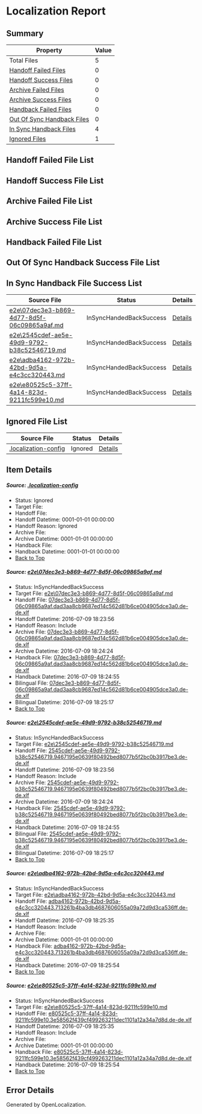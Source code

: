 # <a name='report-top'></a> Localization Report

## Summary
 Property | Value 
 -------- | ----- 
 Total Files | 5
[ Handoff Failed Files ](#handoff-failed-list)| 0
[ Handoff Success Files ](#handoff-success-list)| 0
[ Archive Failed Files ](#archive-failed-list)| 0
[ Archive Success Files ](#archive-success-list)| 0
[ Handback Failed Files ](#handback-failed-list)| 0
[ Out Of Sync Handback Files ](#outofsync-handback-success-list)| 0
[ In Sync Handback Files ](#insync-handback-success-list)| 4
[ Ignored Files ](#ignored-list)| 1

## <a name='handoff-failed-list'></a> Handoff Failed File List

## <a name='handoff-success-list'></a> Handoff Success File List

## <a name='archive-failed-list'></a> Archive Failed File List

## <a name='archive-success-list'></a> Archive Success File List

## <a name='handback-failed-list'></a> Handback Failed File List

## <a name='outofsync-handback-success-list'></a> Out Of Sync Handback Success File List

## <a name='insync-handback-success-list'></a> In Sync Handback File Success List
 Source File | Status | Details 
 ----------- | ------ | ------- 
 [e2e\07dec3e3-b869-4d77-8d5f-06c09865a9af.md](https://github.com/OpenLocalizationTestOrg/oltest/blob/4c8fcd6eff2c09d49e73d7c1f83c17f4ced7d9d9/e2e/07dec3e3-b869-4d77-8d5f-06c09865a9af.md) | InSyncHandedBackSuccess | [Details](#d9201ccadbf30f1791d98eaa8941b51e9cbd51f61)
 [e2e\2545cdef-ae5e-49d9-9792-b38c52546719.md](https://github.com/OpenLocalizationTestOrg/oltest/blob/4c8fcd6eff2c09d49e73d7c1f83c17f4ced7d9d9/e2e/2545cdef-ae5e-49d9-9792-b38c52546719.md) | InSyncHandedBackSuccess | [Details](#48a2218c81dee7cfe7c0db37e3226d50926ae6902)
 [e2e\adba4162-972b-42bd-9d5a-e4c3cc320443.md](https://github.com/OpenLocalizationTestOrg/oltest/blob/bf57402e13115597f3c3d6463fc96c2c094dcca3/e2e/adba4162-972b-42bd-9d5a-e4c3cc320443.md) | InSyncHandedBackSuccess | [Details](#e5dc20cc9aa6af3f00145c039935d86705248da83)
 [e2e\e80525c5-37ff-4a14-823d-9211fc599e10.md](https://github.com/OpenLocalizationTestOrg/oltest/blob/bf57402e13115597f3c3d6463fc96c2c094dcca3/e2e/e80525c5-37ff-4a14-823d-9211fc599e10.md) | InSyncHandedBackSuccess | [Details](#c05adead379524833d13d408c9205303d34848064)

## <a name='ignored-list'></a> Ignored File List
 Source File | Status | Details 
 ----------- | ------ | ------- 
 [.localization-config](https://github.com/OpenLocalizationTestOrg/oltest/blob/bf57402e13115597f3c3d6463fc96c2c094dcca3/.localization-config) | Ignored | [Details](#3d4f252ac210baf56311d7e97dcc2db10974dbd20)

## Item Details
##### <a name='3d4f252ac210baf56311d7e97dcc2db10974dbd20'></a> Source: [.localization-config](https://github.com/OpenLocalizationTestOrg/oltest/blob/bf57402e13115597f3c3d6463fc96c2c094dcca3/.localization-config)
* Status: Ignored
* Target File: 
* Handoff File: 
* Handoff Datetime: 0001-01-01 00:00:00
* Handoff Reason: Ignored
* Archive File: 
* Archive Datetime: 0001-01-01 00:00:00
* Handback File: 
* Handback Datetime: 0001-01-01 00:00:00
* [Back to Top](#report-top)

##### <a name='d9201ccadbf30f1791d98eaa8941b51e9cbd51f61'></a> Source: [e2e\07dec3e3-b869-4d77-8d5f-06c09865a9af.md](https://github.com/OpenLocalizationTestOrg/oltest/blob/4c8fcd6eff2c09d49e73d7c1f83c17f4ced7d9d9/e2e/07dec3e3-b869-4d77-8d5f-06c09865a9af.md)
* Status: InSyncHandedBackSuccess
* Target File: [e2e\07dec3e3-b869-4d77-8d5f-06c09865a9af.md](https://github.com/OpenLocalizationTestOrg/oltest-dede-fly/blob/361b885a672a085b70ec2a4fe48c6684ed1778a7/e2e/07dec3e3-b869-4d77-8d5f-06c09865a9af.md)
* Handoff File: [07dec3e3-b869-4d77-8d5f-06c09865a9af.dad3aa8cb9687ed14c562d81b6ce004905dce3a0.de-de.xlf](https://github.com/OpenLocalizationTestOrg/olhandoff-e2e/blob/9a8076dfdb2c834c045ce0412c072b32d2a778ed/ol-handoff/OpenLocalizationTestOrg/oltest-dede-fly/ci/ht/07dec3e3-b869-4d77-8d5f-06c09865a9af.dad3aa8cb9687ed14c562d81b6ce004905dce3a0.de-de.xlf)
* Handoff Datetime: 2016-07-09 18:23:56
* Handoff Reason: Include
* Archive File: [07dec3e3-b869-4d77-8d5f-06c09865a9af.dad3aa8cb9687ed14c562d81b6ce004905dce3a0.de-de.xlf](https://github.com/OpenLocalizationTestOrg/olhandoff-e2e/blob/3a627b3409239ddc18d9d2f6ef2dda4d03013195/ol-archive/OpenLocalizationTestOrg/oltest-dede-fly/ci/ht/07dec3e3-b869-4d77-8d5f-06c09865a9af.dad3aa8cb9687ed14c562d81b6ce004905dce3a0.de-de.xlf)
* Archive Datetime: 2016-07-09 18:24:24
* Handback File: [07dec3e3-b869-4d77-8d5f-06c09865a9af.dad3aa8cb9687ed14c562d81b6ce004905dce3a0.de-de.xlf](https://github.com/OpenLocalizationTestOrg/olhandback-e2e/blob/e9258d03520f57de7079cf245f716e35d6b77e4b/ol-handback/OpenLocalizationTestOrg/oltest-dede-fly/ci/ht/07dec3e3-b869-4d77-8d5f-06c09865a9af.dad3aa8cb9687ed14c562d81b6ce004905dce3a0.de-de.xlf)
* Handback Datetime: 2016-07-09 18:24:55
* Bilingual File: [07dec3e3-b869-4d77-8d5f-06c09865a9af.dad3aa8cb9687ed14c562d81b6ce004905dce3a0.de-de.xlf](https://github.com/OpenLocalizationTestOrg/olhandback-e2e/blob/e9258d03520f57de7079cf245f716e35d6b77e4b/ol-handback/OpenLocalizationTestOrg/oltest-dede-fly/ci/ht/07dec3e3-b869-4d77-8d5f-06c09865a9af.dad3aa8cb9687ed14c562d81b6ce004905dce3a0.de-de.xlf)
* Bilingual Datetime: 2016-07-09 18:25:17
* [Back to Top](#report-top)

##### <a name='48a2218c81dee7cfe7c0db37e3226d50926ae6902'></a> Source: [e2e\2545cdef-ae5e-49d9-9792-b38c52546719.md](https://github.com/OpenLocalizationTestOrg/oltest/blob/4c8fcd6eff2c09d49e73d7c1f83c17f4ced7d9d9/e2e/2545cdef-ae5e-49d9-9792-b38c52546719.md)
* Status: InSyncHandedBackSuccess
* Target File: [e2e\2545cdef-ae5e-49d9-9792-b38c52546719.md](https://github.com/OpenLocalizationTestOrg/oltest-dede-fly/blob/361b885a672a085b70ec2a4fe48c6684ed1778a7/e2e/2545cdef-ae5e-49d9-9792-b38c52546719.md)
* Handoff File: [2545cdef-ae5e-49d9-9792-b38c52546719.9467195e0639f80492bed8077b5f2bc0b3917be3.de-de.xlf](https://github.com/OpenLocalizationTestOrg/olhandoff-e2e/blob/9a8076dfdb2c834c045ce0412c072b32d2a778ed/ol-handoff/OpenLocalizationTestOrg/oltest-dede-fly/ci/ht/2545cdef-ae5e-49d9-9792-b38c52546719.9467195e0639f80492bed8077b5f2bc0b3917be3.de-de.xlf)
* Handoff Datetime: 2016-07-09 18:23:56
* Handoff Reason: Include
* Archive File: [2545cdef-ae5e-49d9-9792-b38c52546719.9467195e0639f80492bed8077b5f2bc0b3917be3.de-de.xlf](https://github.com/OpenLocalizationTestOrg/olhandoff-e2e/blob/3a627b3409239ddc18d9d2f6ef2dda4d03013195/ol-archive/OpenLocalizationTestOrg/oltest-dede-fly/ci/ht/2545cdef-ae5e-49d9-9792-b38c52546719.9467195e0639f80492bed8077b5f2bc0b3917be3.de-de.xlf)
* Archive Datetime: 2016-07-09 18:24:24
* Handback File: [2545cdef-ae5e-49d9-9792-b38c52546719.9467195e0639f80492bed8077b5f2bc0b3917be3.de-de.xlf](https://github.com/OpenLocalizationTestOrg/olhandback-e2e/blob/e9258d03520f57de7079cf245f716e35d6b77e4b/ol-handback/OpenLocalizationTestOrg/oltest-dede-fly/ci/ht/2545cdef-ae5e-49d9-9792-b38c52546719.9467195e0639f80492bed8077b5f2bc0b3917be3.de-de.xlf)
* Handback Datetime: 2016-07-09 18:24:55
* Bilingual File: [2545cdef-ae5e-49d9-9792-b38c52546719.9467195e0639f80492bed8077b5f2bc0b3917be3.de-de.xlf](https://github.com/OpenLocalizationTestOrg/olhandback-e2e/blob/e9258d03520f57de7079cf245f716e35d6b77e4b/ol-handback/OpenLocalizationTestOrg/oltest-dede-fly/ci/ht/2545cdef-ae5e-49d9-9792-b38c52546719.9467195e0639f80492bed8077b5f2bc0b3917be3.de-de.xlf)
* Bilingual Datetime: 2016-07-09 18:25:17
* [Back to Top](#report-top)

##### <a name='e5dc20cc9aa6af3f00145c039935d86705248da83'></a> Source: [e2e\adba4162-972b-42bd-9d5a-e4c3cc320443.md](https://github.com/OpenLocalizationTestOrg/oltest/blob/bf57402e13115597f3c3d6463fc96c2c094dcca3/e2e/adba4162-972b-42bd-9d5a-e4c3cc320443.md)
* Status: InSyncHandedBackSuccess
* Target File: [e2e\adba4162-972b-42bd-9d5a-e4c3cc320443.md](https://github.com/OpenLocalizationTestOrg/oltest-dede-fly/blob/fe8af7ee541b069934efab88b9d7e517eb46b68f/e2e/adba4162-972b-42bd-9d5a-e4c3cc320443.md)
* Handoff File: [adba4162-972b-42bd-9d5a-e4c3cc320443.713261b4ba3db4687606055a09a72d9d3ca536ff.de-de.xlf](https://github.com/OpenLocalizationTestOrg/olhandoff-e2e/blob/40a0dbfeccb6e18b1d7b03b94e6a5fe8ed0a2605/ol-handoff/OpenLocalizationTestOrg/oltest-dede-fly/ci/ht/adba4162-972b-42bd-9d5a-e4c3cc320443.713261b4ba3db4687606055a09a72d9d3ca536ff.de-de.xlf)
* Handoff Datetime: 2016-07-09 18:25:35
* Handoff Reason: Include
* Archive File: 
* Archive Datetime: 0001-01-01 00:00:00
* Handback File: [adba4162-972b-42bd-9d5a-e4c3cc320443.713261b4ba3db4687606055a09a72d9d3ca536ff.de-de.xlf](https://github.com/OpenLocalizationTestOrg/olhandback-e2e/blob/086fd4a9402f952155d17ce1ffe9347b71a405bc/ol-handback/OpenLocalizationTestOrg/oltest-dede-fly/ci/ht/adba4162-972b-42bd-9d5a-e4c3cc320443.713261b4ba3db4687606055a09a72d9d3ca536ff.de-de.xlf)
* Handback Datetime: 2016-07-09 18:25:54
* [Back to Top](#report-top)

##### <a name='c05adead379524833d13d408c9205303d34848064'></a> Source: [e2e\e80525c5-37ff-4a14-823d-9211fc599e10.md](https://github.com/OpenLocalizationTestOrg/oltest/blob/bf57402e13115597f3c3d6463fc96c2c094dcca3/e2e/e80525c5-37ff-4a14-823d-9211fc599e10.md)
* Status: InSyncHandedBackSuccess
* Target File: [e2e\e80525c5-37ff-4a14-823d-9211fc599e10.md](https://github.com/OpenLocalizationTestOrg/oltest-dede-fly/blob/fe8af7ee541b069934efab88b9d7e517eb46b68f/e2e/e80525c5-37ff-4a14-823d-9211fc599e10.md)
* Handoff File: [e80525c5-37ff-4a14-823d-9211fc599e10.3e58562f439cf499263211dec1101a12a34a7d8d.de-de.xlf](https://github.com/OpenLocalizationTestOrg/olhandoff-e2e/blob/40a0dbfeccb6e18b1d7b03b94e6a5fe8ed0a2605/ol-handoff/OpenLocalizationTestOrg/oltest-dede-fly/ci/ht/e80525c5-37ff-4a14-823d-9211fc599e10.3e58562f439cf499263211dec1101a12a34a7d8d.de-de.xlf)
* Handoff Datetime: 2016-07-09 18:25:35
* Handoff Reason: Include
* Archive File: 
* Archive Datetime: 0001-01-01 00:00:00
* Handback File: [e80525c5-37ff-4a14-823d-9211fc599e10.3e58562f439cf499263211dec1101a12a34a7d8d.de-de.xlf](https://github.com/OpenLocalizationTestOrg/olhandback-e2e/blob/086fd4a9402f952155d17ce1ffe9347b71a405bc/ol-handback/OpenLocalizationTestOrg/oltest-dede-fly/ci/ht/e80525c5-37ff-4a14-823d-9211fc599e10.3e58562f439cf499263211dec1101a12a34a7d8d.de-de.xlf)
* Handback Datetime: 2016-07-09 18:25:54
* [Back to Top](#report-top)


## Error Details

Generated by OpenLocalization.
